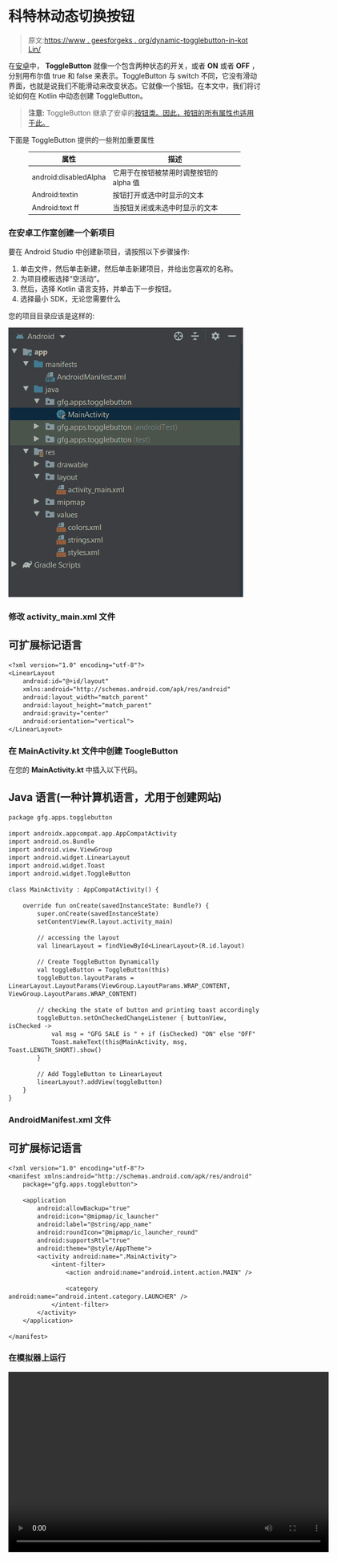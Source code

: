 # 科特林动态切换按钮

> 原文:[https://www . geesforgeks . org/dynamic-togglebutton-in-kot Lin/](https://www.geeksforgeeks.org/dynamic-togglebutton-in-kotlin/)

在[安卓](https://www.geeksforgeeks.org/introduction-to-android-development/)中， **ToggleButton** 就像一个包含两种状态的开关，或者 **ON** 或者 **OFF** ，分别用布尔值 true 和 false 来表示。ToggleButton 与 switch 不同，它没有滑动界面，也就是说我们不能滑动来改变状态。它就像一个按钮。在本文中，我们将讨论如何在 Kotlin 中动态创建 ToggleButton。

> **注意:** ToggleButton 继承了安卓的[按钮类。因此，按钮的所有属性也适用于此。](https://www.geeksforgeeks.org/button-in-kotlin/)

下面是 ToggleButton 提供的一些附加重要属性

<figure class="table">

| 属性 | 描述 |
| --- | --- |
| android:disabledAlpha | 它用于在按钮被禁用时调整按钮的 alpha 值 |
| Android:textin | 按钮打开或选中时显示的文本 |
| Android:text ff | 当按钮关闭或未选中时显示的文本 |

</figure>

### 在安卓工作室创建一个新项目

要在 Android Studio 中创建新项目，请按照以下步骤操作:

1.  单击文件，然后单击新建，然后单击新建项目，并给出您喜欢的名称。
2.  为项目模板选择“空活动”。
3.  然后，选择 Kotlin 语言支持，并单击下一步按钮。
4.  选择最小 SDK，无论您需要什么

您的项目目录应该是这样的:

![android-project-directory](img/bcd4d0a29b96d119bd5be9bf880d2769.png)

### 修改 activity_main.xml 文件

## 可扩展标记语言

```
<?xml version="1.0" encoding="utf-8"?>
<LinearLayout
    android:id="@+id/layout"
    xmlns:android="http://schemas.android.com/apk/res/android"
    android:layout_width="match_parent"
    android:layout_height="match_parent"
    android:gravity="center"
    android:orientation="vertical">
</LinearLayout>
```

### 在 MainActivity.kt 文件中创建 ToogleButton

在您的 **MainActivity.kt** 中插入以下代码。

## Java 语言(一种计算机语言，尤用于创建网站)

```
package gfg.apps.togglebutton

import androidx.appcompat.app.AppCompatActivity
import android.os.Bundle
import android.view.ViewGroup
import android.widget.LinearLayout
import android.widget.Toast
import android.widget.ToggleButton

class MainActivity : AppCompatActivity() {

    override fun onCreate(savedInstanceState: Bundle?) {
        super.onCreate(savedInstanceState)
        setContentView(R.layout.activity_main)

        // accessing the layout
        val linearLayout = findViewById<LinearLayout>(R.id.layout)

        // Create ToggleButton Dynamically
        val toggleButton = ToggleButton(this)
        toggleButton.layoutParams = LinearLayout.LayoutParams(ViewGroup.LayoutParams.WRAP_CONTENT, ViewGroup.LayoutParams.WRAP_CONTENT)

        // checking the state of button and printing toast accordingly
        toggleButton.setOnCheckedChangeListener { buttonView, isChecked ->
            val msg = "GFG SALE is " + if (isChecked) "ON" else "OFF"
            Toast.makeText(this@MainActivity, msg, Toast.LENGTH_SHORT).show()
        }

        // Add ToggleButton to LinearLayout
        linearLayout?.addView(toggleButton)
    }
}
```

### AndroidManifest.xml 文件

## 可扩展标记语言

```
<?xml version="1.0" encoding="utf-8"?>
<manifest xmlns:android="http://schemas.android.com/apk/res/android"
    package="gfg.apps.togglebutton">

    <application
        android:allowBackup="true"
        android:icon="@mipmap/ic_launcher"
        android:label="@string/app_name"
        android:roundIcon="@mipmap/ic_launcher_round"
        android:supportsRtl="true"
        android:theme="@style/AppTheme">
        <activity android:name=".MainActivity">
            <intent-filter>
                <action android:name="android.intent.action.MAIN" />

                <category android:name="android.intent.category.LAUNCHER" />
            </intent-filter>
        </activity>
    </application>

</manifest>
```

### 在模拟器上运行

<video class="wp-video-shortcode" id="video-439394-1" width="640" height="360" preload="metadata" controls=""><source type="video/mp4" src="https://media.geeksforgeeks.org/wp-content/uploads/20200610001950/TOGGLEBUTTON.mp4?_=1">[https://media.geeksforgeeks.org/wp-content/uploads/20200610001950/TOGGLEBUTTON.mp4](https://media.geeksforgeeks.org/wp-content/uploads/20200610001950/TOGGLEBUTTON.mp4)</video>